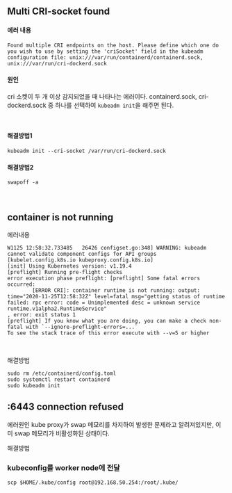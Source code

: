 ## Multi CRI-socket found

#### 에러 내용

```
Found multiple CRI endpoints on the host. Please define which one do you wish to use by setting the 'criSocket' field in the kubeadm configuration file: unix:///var/run/containerd/containerd.sock, unix:///var/run/cri-dockerd.sock
```

#### 원인
cri 소켓이 두 개 이상 감지되었을 때 나타나는 에러이다. containerd.sock, cri-dockerd.sock 중 하나를 선택하여 ```kubeadm init```을 해주면 된다.

<br>

#### 해결방법1
```
kubeadm init --cri-socket /var/run/cri-dockerd.sock
```

#### 해결방법2
```
swapoff -a
```

<br>

## container is not running

에러내용
```
W1125 12:58:32.733485   26426 configset.go:348] WARNING: kubeadm cannot validate component configs for API groups [kubelet.config.k8s.io kubeproxy.config.k8s.io]
[init] Using Kubernetes version: v1.19.4
[preflight] Running pre-flight checks
error execution phase preflight: [preflight] Some fatal errors occurred:
        [ERROR CRI]: container runtime is not running: output: time="2020-11-25T12:58:32Z" level=fatal msg="getting status of runtime failed: rpc error: code = Unimplemented desc = unknown service runtime.v1alpha2.RuntimeService"
, error: exit status 1
[preflight] If you know what you are doing, you can make a check non-fatal with `--ignore-preflight-errors=...`
To see the stack trace of this error execute with --v=5 or higher
```

<br>

해결방법
```
sudo rm /etc/containerd/config.toml
sudo systemctl restart containerd
sudo kubeadm init
```


## :6443 connection refused

에러원인
kube proxy가 swap 메모리를 차지하여 발생한 문제라고 알려져있지만, 이미 swap 메모리가 비활성화된 상태이다. 

해결방법
### kubeconfig를 worker node에 전달
```
scp $HOME/.kube/config root@192.168.50.254:/root/.kube/
```